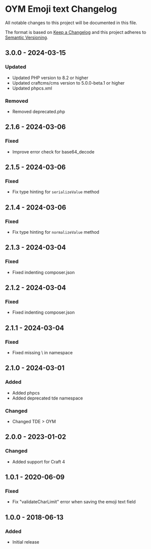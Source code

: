 # OYM Emoji text Changelog

All notable changes to this project will be documented in this file.

The format is based on [Keep a Changelog](http://keepachangelog.com/) and this project adheres to [Semantic Versioning](http://semver.org/).

## 3.0.0 - 2024-03-15
### Updated
- Updated PHP version to 8.2 or higher
- Updated craftcms/cms version to 5.0.0-beta.1 or higher
- Updated phpcs.xml

### Removed
- Removed deprecated.php

## 2.1.6 - 2024-03-06
### Fixed
- Improve error check for base64_decode

## 2.1.5 - 2024-03-06
### Fixed
- Fix type hinting for `serializeValue` method

## 2.1.4 - 2024-03-06
### Fixed
- Fix type hinting for `normalizeValue` method

## 2.1.3 - 2024-03-04
### Fixed
- Fixed indenting composer.json

## 2.1.2 - 2024-03-04
### Fixed
- Fixed indenting composer.json

## 2.1.1 - 2024-03-04
### Fixed
- Fixed missing \ in namespace

## 2.1.0 - 2024-03-01
### Added
- Added phpcs
- Added deprecated tde namespace

### Changed
- Changed TDE > OYM

## 2.0.0 - 2023-01-02
### Changed
- Added support for Craft 4

## 1.0.1 - 2020-06-09
### Fixed
- Fix "validateCharLimit" error when saving the emoji text field

## 1.0.0 - 2018-06-13
### Added
- Initial release
